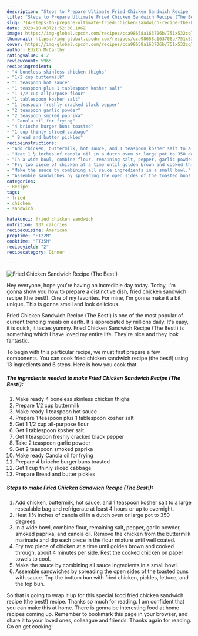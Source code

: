 ```yaml
---
description: "Steps to Prepare Ultimate Fried Chicken Sandwich Recipe (The Best!)"
title: "Steps to Prepare Ultimate Fried Chicken Sandwich Recipe (The Best!)"
slug: 714-steps-to-prepare-ultimate-fried-chicken-sandwich-recipe-the-best
date: 2020-10-03T21:52:36.106Z
image: https://img-global.cpcdn.com/recipes/cca98658a163706b/751x532cq70/fried-chicken-sandwich-recipe-the-best-recipe-main-photo.jpg
thumbnail: https://img-global.cpcdn.com/recipes/cca98658a163706b/751x532cq70/fried-chicken-sandwich-recipe-the-best-recipe-main-photo.jpg
cover: https://img-global.cpcdn.com/recipes/cca98658a163706b/751x532cq70/fried-chicken-sandwich-recipe-the-best-recipe-main-photo.jpg
author: Edith McCarthy
ratingvalue: 4.2
reviewcount: 5965
recipeingredient:
- "4 boneless skinless chicken thighs"
- "1/2 cup buttermilk"
- "1 teaspoon hot sauce"
- "1 teaspoon plus 1 tablespoon kosher salt"
- "1 1/2 cup allpurpose flour"
- "1 tablespoon kosher salt"
- "1 teaspoon freshly cracked black pepper"
- "2 teaspoon garlic powder"
- "2 teaspoon smoked paprika"
- " Canola oil for frying"
- "4 brioche burger buns toasted"
- "1 cup thinly sliced cabbage"
- " Bread and butter pickles"
recipeinstructions:
- "Add chicken, buttermilk, hot sauce, and 1 teaspoon kosher salt to a large resealable bag and refrigerate at least 4 hours or up to overnight."
- "Heat 1 ½ inches of canola oil in a dutch oven or large pot to 350 degrees."
- "In a wide bowl, combine flour, remaining salt, pepper, garlic powder, smoked paprika, and canola oil. Remove the chicken from the buttermilk marinade and dip each piece in the flour mixture until well coated."
- "Fry two piece of chicken at a time until golden brown and cooked through, about 4 minutes per side. Rest the cooked chicken on paper towels to cool."
- "Make the sauce by combining all sauce ingredients in a small bowl."
- "Assemble sandwiches by spreading the open sides of the toasted buns with sauce. Top the bottom bun with fried chicken, pickles, lettuce, and the top bun."
categories:
- Recipe
tags:
- fried
- chicken
- sandwich

katakunci: fried chicken sandwich 
nutrition: 137 calories
recipecuisine: American
preptime: "PT22M"
cooktime: "PT35M"
recipeyield: "2"
recipecategory: Dinner

---
```



![Fried Chicken Sandwich Recipe (The Best!)](https://img-global.cpcdn.com/recipes/cca98658a163706b/751x532cq70/fried-chicken-sandwich-recipe-the-best-recipe-main-photo.jpg)

Hey everyone, hope you're having an incredible day today. Today, I'm gonna show you how to prepare a distinctive dish, fried chicken sandwich recipe (the best!). One of my favorites. For mine, I'm gonna make it a bit unique. This is gonna smell and look delicious.

Fried Chicken Sandwich Recipe (The Best!) is one of the most popular of current trending meals on earth. It's appreciated by millions daily. It's easy, it is quick, it tastes yummy. Fried Chicken Sandwich Recipe (The Best!) is something which I have loved my entire life. They're nice and they look fantastic.




To begin with this particular recipe, we must first prepare a few components. You can cook fried chicken sandwich recipe (the best!) using 13 ingredients and 6 steps. Here is how you cook that.

<!--inarticleads1-->

##### The ingredients needed to make Fried Chicken Sandwich Recipe (The Best!):

1. Make ready 4 boneless skinless chicken thighs
1. Prepare 1/2 cup buttermilk
1. Make ready 1 teaspoon hot sauce
1. Prepare 1 teaspoon plus 1 tablespoon kosher salt
1. Get 1 1/2 cup all-purpose flour
1. Get 1 tablespoon kosher salt
1. Get 1 teaspoon freshly cracked black pepper
1. Take 2 teaspoon garlic powder
1. Get 2 teaspoon smoked paprika
1. Make ready  Canola oil for frying
1. Prepare 4 brioche burger buns toasted
1. Get 1 cup thinly sliced cabbage
1. Prepare  Bread and butter pickles




<!--inarticleads2-->

##### Steps to make Fried Chicken Sandwich Recipe (The Best!):

1. Add chicken, buttermilk, hot sauce, and 1 teaspoon kosher salt to a large resealable bag and refrigerate at least 4 hours or up to overnight.
1. Heat 1 ½ inches of canola oil in a dutch oven or large pot to 350 degrees.
1. In a wide bowl, combine flour, remaining salt, pepper, garlic powder, smoked paprika, and canola oil. Remove the chicken from the buttermilk marinade and dip each piece in the flour mixture until well coated.
1. Fry two piece of chicken at a time until golden brown and cooked through, about 4 minutes per side. Rest the cooked chicken on paper towels to cool.
1. Make the sauce by combining all sauce ingredients in a small bowl.
1. Assemble sandwiches by spreading the open sides of the toasted buns with sauce. Top the bottom bun with fried chicken, pickles, lettuce, and the top bun.




So that is going to wrap it up for this special food fried chicken sandwich recipe (the best!) recipe. Thanks so much for reading. I am confident that you can make this at home. There is gonna be interesting food at home recipes coming up. Remember to bookmark this page in your browser, and share it to your loved ones, colleague and friends. Thanks again for reading. Go on get cooking!
